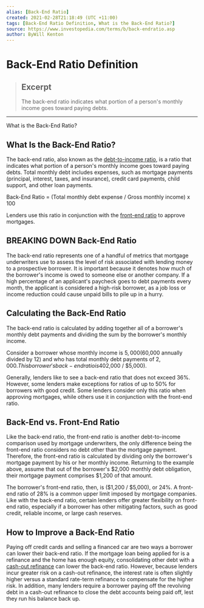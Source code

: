 ```yaml
---
alias: [Back-End Ratio]
created: 2021-02-28T21:18:49 (UTC +11:00)
tags: [Back-End Ratio Definition, What is the Back-End Ratio?]
source: https://www.investopedia.com/terms/b/back-endratio.asp
author: ByWill Kenton
---
```


# Back-End Ratio Definition

> ## Excerpt
> The back-end ratio indicates what portion of a person's monthly income goes toward paying debts.

---

What is the Back-End Ratio?
## What Is the Back-End Ratio?

The back-end ratio, also known as the [debt-to-income ratio](https://www.investopedia.com/terms/d/dti.asp), is a ratio that indicates what portion of a person's monthly income goes toward paying debts. Total monthly debt includes expenses, such as mortgage payments (principal, interest, taxes, and insurance), credit card payments, child support, and other loan payments.

Back-End Ratio = (Total monthly debt expense / Gross monthly income) x 100

Lenders use this ratio in conjunction with the [front-end ratio](https://www.investopedia.com/terms/f/front-endratio.asp) to approve mortgages.

## BREAKING DOWN Back-End Ratio

The back-end ratio represents one of a handful of metrics that mortgage underwriters use to assess the level of risk associated with lending money to a prospective borrower. It is important because it denotes how much of the borrower's income is owed to someone else or another company. If a high percentage of an applicant's paycheck goes to debt payments every month, the applicant is considered a high-risk borrower, as a job loss or income reduction could cause unpaid bills to pile up in a hurry.

## Calculating the Back-End Ratio

The back-end ratio is calculated by adding together all of a borrower's monthly debt payments and dividing the sum by the borrower's monthly income.

Consider a borrower whose monthly income is $5,000 ($60,000 annually divided by 12) and who has total monthly debt payments of $2,000. This borrower's back-end ratio is 40%, ($2,000 / $5,000). 

Generally, lenders like to see a back-end ratio that does not exceed 36%. However, some lenders make exceptions for ratios of up to 50% for borrowers with good credit. Some lenders consider only this ratio when approving mortgages, while others use it in conjunction with the front-end ratio.

## Back-End vs. Front-End Ratio

Like the back-end ratio, the front-end ratio is another debt-to-income comparison used by mortgage underwriters, the only difference being the front-end ratio considers no debt other than the mortgage payment. Therefore, the front-end ratio is calculated by dividing only the borrower's mortgage payment by his or her monthly income. Returning to the example above, assume that out of the borrower's $2,000 monthly debt obligation, their mortgage payment comprises $1,200 of that amount.

The borrower's front-end ratio, then, is ($1,200 / $5,000), or 24%. A front-end ratio of 28% is a common upper limit imposed by mortgage companies. Like with the back-end ratio, certain lenders offer greater flexibility on front-end ratio, especially if a borrower has other mitigating factors, such as good credit, reliable income, or large cash reserves.

## How to Improve a Back-End Ratio

Paying off credit cards and selling a financed car are two ways a borrower can lower their back-end ratio. If the mortgage loan being applied for is a refinance and the home has enough equity, consolidating other debt with a [cash-out refinance](https://www.investopedia.com/terms/c/cashout_refinance.asp) can lower the back-end ratio. However, because lenders incur greater risk on a cash-out refinance, the interest rate is often slightly higher versus a standard rate-term refinance to compensate for the higher risk. In addition, many lenders require a borrower paying off the revolving debt in a cash-out refinance to close the debt accounts being paid off, lest they run his balance back up.
